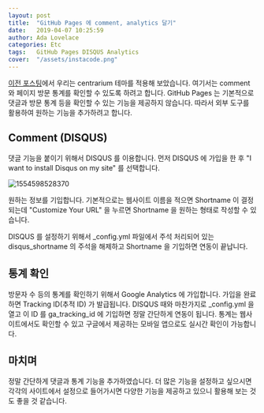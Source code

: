 ```yaml
---
layout: post
title:  "GitHub Pages 에 comment, analytics 달기"
date:   2019-04-07 10:25:59
author: Ada Lovelace
categories: Etc
tags:	GitHub Pages DISQUS Analytics
cover:  "/assets/instacode.png"
---
```


[이전 포스팅](https://geekadalovelace.github.io/etc/2019/04/06/github-blog.html)에서 우리는 centrarium 테마를 적용해 보았습니다. 여기서는 comment 와 페이지 방문 통계를 확인할 수 있도록 하려고 합니다. GitHub Pages 는 기본적으로 댓글과 방문 통계 등을 확인할 수 있는 기능을 제공하지 않습니다. 따라서 외부 도구를 활용하여 원하는 기능을 추가하려고 합니다.



## Comment (DISQUS)

댓글 기능을 붙이기 위해서 DISQUS 를 이용합니다. 먼저 DISQUS 에 가입을 한 후 "I want to install Disqus on my site" 를 선택합니다.

![1554598528370](../../../../assets/images/1554598528370.png)

원하는 정보를 기입합니다. 기본적으로는 웹사이트 이름을 적으면 Shortname 이 결정되는데 "Customize Your URL" 을 누르면 Shortname 을 원하는 형태로 작성할 수 있습니다.

DISQUS 를 설정하기 위해서 _config.yml 파일에서 주석 처리되어 있는 disqus_shortname 의 주석을 해제하고 Shortname 을 기입하면 연동이 끝납니다.



## 통계 확인

방문자 수 등의 통계를 확인하기 위해서 Google Analytics 에 가입합니다. 가입을 완료하면 Tracking ID(추적 ID) 가 발급됩니다. DISQUS 때와 마찬가지로 _config.yml 을 열고 이 ID 를 ga_tracking_id 에 기입하면 정말 간단하게 연동이 됩니다. 통계는 웹사이트에서도 확인할 수 있고 구글에서 제공하는 모바일 앱으로도 실시간 확인이 가능합니다.



## 마치며

정말 간단하게 댓글과 통계 기능을 추가하였습니다. 더 많은 기능을 설정하고 싶으시면 각각의 사이트에서 설정으로 들어가시면 다양한 기능을 제공하고 있으니 활용해 보는 것도 좋을 것 같습니다.

